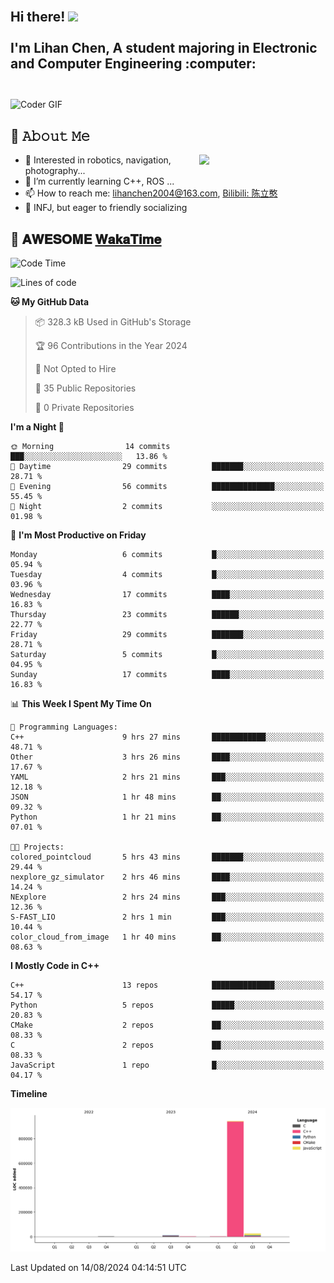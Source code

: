 <h2 align="left">
 <abc>
  <br>Hi there! <img src="https://user-images.githubusercontent.com/42378118/110234147-e3259600-7f4e-11eb-95be-0c4047144dea.gif" width="30"><br>
  <br> I'm Lihan Chen, A student majoring in Electronic and Computer Engineering :computer:<br>
  <br>
 </abc>
</h2>

<img align="center" src="https://media.giphy.com/media/SWoSkN6DxTszqIKEqv/giphy.gif" alt="Coder GIF" width="500">

## :book: 𝙰𝚋𝚘𝚞𝚝 𝙼𝚎

<img align="right" width="40%" src="https://github-readme-stats.vercel.app/api?username=LihanChen2004&show_icons=true&icon_color=CE1D2D&text_color=718096&bg_color=ffffff&hide_title=true" />

- 🌟 Interested in robotics, navigation, photography...
- 🌱 I’m currently learning C++, ROS ... 
- 📫 How to reach me: lihanchen2004@163.com, [Bilibili: 陈立憨](https://space.bilibili.com/170786212)
- 👯 INFJ, but eager to friendly socializing

## 📜 𝐀𝐖𝐄𝐒𝐎𝐌𝐄 [𝐖𝐚𝐤𝐚𝐓𝐢𝐦𝐞](https://github.com/anmol098/waka-readme-stats)

<!--START_SECTION:waka-->
![Code Time](http://img.shields.io/badge/Code%20Time-26%20hrs%2018%20mins-blue)

![Lines of code](https://img.shields.io/badge/From%20Hello%20World%20I%27ve%20Written-982.6%20thousand%20lines%20of%20code-blue)

**🐱 My GitHub Data** 

> 📦 328.3 kB Used in GitHub's Storage 
 > 
> 🏆 96 Contributions in the Year 2024
 > 
> 🚫 Not Opted to Hire
 > 
> 📜 35 Public Repositories 
 > 
> 🔑 0 Private Repositories 
 > 
**I'm a Night 🦉** 

```text
🌞 Morning                14 commits          ███░░░░░░░░░░░░░░░░░░░░░░   13.86 % 
🌆 Daytime                29 commits          ███████░░░░░░░░░░░░░░░░░░   28.71 % 
🌃 Evening                56 commits          ██████████████░░░░░░░░░░░   55.45 % 
🌙 Night                  2 commits           ░░░░░░░░░░░░░░░░░░░░░░░░░   01.98 % 
```
📅 **I'm Most Productive on Friday** 

```text
Monday                   6 commits           █░░░░░░░░░░░░░░░░░░░░░░░░   05.94 % 
Tuesday                  4 commits           █░░░░░░░░░░░░░░░░░░░░░░░░   03.96 % 
Wednesday                17 commits          ████░░░░░░░░░░░░░░░░░░░░░   16.83 % 
Thursday                 23 commits          ██████░░░░░░░░░░░░░░░░░░░   22.77 % 
Friday                   29 commits          ███████░░░░░░░░░░░░░░░░░░   28.71 % 
Saturday                 5 commits           █░░░░░░░░░░░░░░░░░░░░░░░░   04.95 % 
Sunday                   17 commits          ████░░░░░░░░░░░░░░░░░░░░░   16.83 % 
```


📊 **This Week I Spent My Time On** 

```text
💬 Programming Languages: 
C++                      9 hrs 27 mins       ████████████░░░░░░░░░░░░░   48.71 % 
Other                    3 hrs 26 mins       ████░░░░░░░░░░░░░░░░░░░░░   17.67 % 
YAML                     2 hrs 21 mins       ███░░░░░░░░░░░░░░░░░░░░░░   12.18 % 
JSON                     1 hr 48 mins        ██░░░░░░░░░░░░░░░░░░░░░░░   09.32 % 
Python                   1 hr 21 mins        ██░░░░░░░░░░░░░░░░░░░░░░░   07.01 % 

🐱‍💻 Projects: 
colored_pointcloud       5 hrs 43 mins       ███████░░░░░░░░░░░░░░░░░░   29.44 % 
nexplore_gz_simulator    2 hrs 46 mins       ████░░░░░░░░░░░░░░░░░░░░░   14.24 % 
NExplore                 2 hrs 24 mins       ███░░░░░░░░░░░░░░░░░░░░░░   12.36 % 
S-FAST_LIO               2 hrs 1 min         ███░░░░░░░░░░░░░░░░░░░░░░   10.44 % 
color_cloud_from_image   1 hr 40 mins        ██░░░░░░░░░░░░░░░░░░░░░░░   08.63 % 
```

**I Mostly Code in C++** 

```text
C++                      13 repos            ██████████████░░░░░░░░░░░   54.17 % 
Python                   5 repos             █████░░░░░░░░░░░░░░░░░░░░   20.83 % 
CMake                    2 repos             ██░░░░░░░░░░░░░░░░░░░░░░░   08.33 % 
C                        2 repos             ██░░░░░░░░░░░░░░░░░░░░░░░   08.33 % 
JavaScript               1 repo              █░░░░░░░░░░░░░░░░░░░░░░░░   04.17 % 
```



**Timeline**

![Lines of Code chart](https://raw.githubusercontent.com/LihanChen2004/LihanChen2004/main/assets/bar_graph.png)


 Last Updated on 14/08/2024 04:14:51 UTC
<!--END_SECTION:waka-->

<!--
**LihanChen2004/LihanChen2004** is a ✨ _special_ ✨ repository because its `README.md` (this file) appears on your GitHub profile.

Here are some ideas to get you started:

- 🔭 I’m currently working on ...
- 🌱 I’m currently learning ...
- 👯 I’m looking to collaborate on ...
- 🤔 I’m looking for help with ...
- 💬 Ask me about ...
- 📫 How to reach me: ...
- 😄 Pronouns: ...
- ⚡ Fun fact: ...
-->
